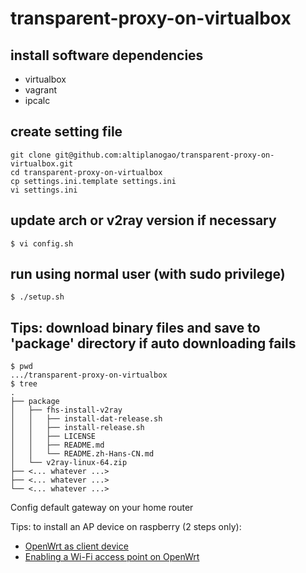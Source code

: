 # transparent-proxy-on-virtualbox

<!-- https://guide.v2fly.org/en_US/app/transparent_proxy.html#pros -->

## install software dependencies

* virtualbox
* vagrant
* ipcalc

## create setting file

``` shell
git clone git@github.com:altiplanogao/transparent-proxy-on-virtualbox.git
cd transparent-proxy-on-virtualbox
cp settings.ini.template settings.ini
vi settings.ini
```

## update arch or v2ray version if necessary
```
$ vi config.sh
```

## run using normal user (with sudo privilege)
``` shell
$ ./setup.sh
```

## Tips: download binary files and save to 'package' directory if auto downloading fails
```
$ pwd
.../transparent-proxy-on-virtualbox
$ tree
.
├── package
│   ├── fhs-install-v2ray
│   │   ├── install-dat-release.sh
│   │   ├── install-release.sh
│   │   ├── LICENSE
│   │   ├── README.md
│   │   └── README.zh-Hans-CN.md
│   └── v2ray-linux-64.zip
├── <... whatever ...>
├── <... whatever ...>
└── <... whatever ...>
```

Config default gateway on your home router

Tips: to install an AP device on raspberry (2 steps only):
* [OpenWrt as client device](https://openwrt.org/docs/guide-user/network/openwrt_as_clientdevice)
* [Enabling a Wi-Fi access point on OpenWrt](https://openwrt.org/docs/guide-quick-start/basic_wifi)
